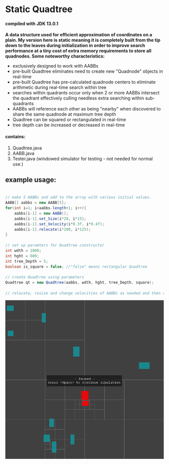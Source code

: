 # Static Quadtree

#### compiled with JDK 13.0.1

<b>A data structure used for efficient approximation of coordinates on a plain. My version here is static meaning it is completely built from the tip down to the leaves during initialization in order to improve search performance at a tiny cost of extra memory requirements to store all quadnodes. Some noteworthy characteristics:</b>
- exclusively designed to work with AABBs
- pre-built Quadtree eliminates need to create new "Quadnode" objects in real-time
- pre-built Quadtree has pre-calculated quadnode centers to eliminate arithmetic during real-time search within tree
- searches within quadrants occur only when 2 or more AABBs intersect the quadrant effectively culling needless extra searching within sub-quadrants
- AABBs will reference each other as being "nearby" when discovered to share the same quadnode at maximum tree depth
- Quadtree can be squared or rectangulated in real-time
- tree depth can be increased or decreased in real-time

#### contains: 
1. Quadtree.java
2. AABB.java
3. Tester.java (windowed simulator for testing - not needed for normal use.)

## example usage:
```java

// make 5 AABBs and add to the array with various initial values.
AABB[] aabbs = new AABB[5];
for(int i=1; i<aabbs.length+1; i++){
    aabbs[i-1] = new AABB();
    aabbs[i-1].set_Size(i*20, i*15);
    aabbs[i-1].set_Velocity(i*0.3f, i*0.4f);
    aabbs[i-1].relocate(i*200, i*125);
}

// set up paramters for Quadtree constructor
int wdth = 1000;
int hght = 600;
int tree_Depth = 5;
boolean is_square = false; //"false" means rectangular Quadtree

// create Quadtree using parameters
Quadtree qt = new Quadtree(aabbs, wdth, hght, tree_Depth, square);

// relocate, resize and change velocities of AABBs as needed and then call qt.update();
```
![Qt simulator](https://github.com/The-AJF/Images/blob/master/qt.png)
